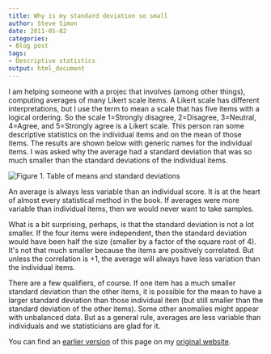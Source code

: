 ```yaml
---
title: Why is my standard deviation so small
author: Steve Simon
date: 2011-05-02
categories:
- Blog post
tags:
- Descriptive statistics
output: html_document
---
```


I am helping someone with a projec that involves (among other things), computing averages of many Likert scale items. A Likert scale has different interpretations, but I use the term to mean a scale that has five items with a logical ordering. So the scale 1=Strongly disagree, 2=Disagree, 3=Neutral, 4=Agree, and 5=Strongly agree is a Likert scale. This person ran some descriptive statistics on the individual items and on the mean of those items. The results are shown below with generic names for the individual items. I was asked why the average had a standard deviation that was so much smaller than the standard deviations of the individual items.

<!---More--->

![Figure 1. Table of means and standard deviations](http://www.pmean.com/new-images/11/SmallStdDev01.png)

An average is always less variable than an individual score. It is at the heart of almost every statistical method in the book. If averages were more variable than individual items, then we would never want to take samples.

What is a bit surprising, perhaps, is that the standard deviation is not a lot smaller. If the four items were independent, then the standard deviation would have been half the size (smaller by a factor of the square root of 4). It's not that much smaller because the items are positively correlated. But unless the correlation is +1, the average will always have less variation than the individual items.

There are a few qualifiers, of course. If one item has a much smaller standard deviation than the other items, it is possible for the mean to have a larger standard deviation than those individual item (but still smaller than the standard deviation of the other items). Some other anomalies might appear with unbalanced data. But as a general rule, averages are less variable than individuals and we statisticians are glad for it.

You can find an [earlier version][sim1] of this page on my [original website][sim2].

[sim1]: http://www.pmean.com/11/SmallStdDev.html
[sim2]: http://www.pmean.com/original_site.html 
